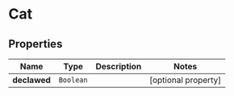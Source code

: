 

# Cat


## Properties

Name | Type | Description | Notes
------------ | ------------- | ------------- | -------------
**declawed** | `Boolean` |  |  [optional property]







